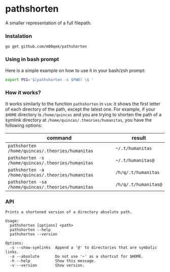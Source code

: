 # pathshorten

A smaller representation of a full filepath.

### Instalation

```
go get github.com/m00qek/pathshorten
```

### Using in bash prompt

Here is a simple example on how to use it in your bash/zsh prompt:

```sh
export PS1='$(pathshorten -s $PWD) \$ '
```

### How it works?

It works similarly to the function `pathshorten` in `vim`: it shows the first
letter of each directory of the path, except the latest one. For example, if
your `$HOME` directory is `/home/quincas` and you are trying to shorten the path
of a symlink directory at `/home/quincas/.theories/humanitas`, you have the 
following options:

|                       command                       |         result        |
| --------------------------------------------------- | --------------------- |
| `pathshorten /home/quincas/.theories/humanitas`     | `~/.t/humanitas`      |
| `pathshorten -s /home/quincas/.theories/humanitas`  | `~/.t/humanitas@`     |
| `pathshorten -a /home/quincas/.theories/humanitas`  | `/h/q/.t/humanitas`   |
| `pathshorten -sa /home/quincas/.theories/humanitas` | `/h/q/.t/humanitas@`  |

### API

```
Prints a shortened version of a directory absolute path.

Usage:
  pathshorten [options] <path>
  pathshorten --help
  pathshorten --version

Options:
  -s --show-symlinks  Append a '@' to directories that are symbolic links.
  -a --absolute       Do not use '~' as a shortcut for $HOME.
  -h --help           Show this message.
  -v --version        Show version.
```
